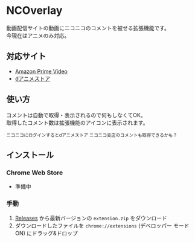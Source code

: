# NCOverlay
動画配信サイトの動画にニコニコのコメントを被せる拡張機能です。<br>
今現在はアニメのみ対応。

## 対応サイト
- [Amazon Prime Video](https://www.amazon.co.jp/gp/video/storefront/)
- [dアニメストア](https://animestore.docomo.ne.jp/animestore/)

## 使い方
コメントは自動で取得・表示されるので何もしなくてOK。<br>
取得したコメント数は拡張機能のアイコンに表示されます。<br>

<small>ニコニコにログインするとdアニメストア ニコニコ支店のコメントも取得できるかも？</small>

## インストール

### Chrome Web Store
- 準備中

### 手動
1. [Releases](https://github.com/Midra429/NCOverlay/releases) から最新バージョンの `extension.zip` をダウンロード
2. ダウンロードしたファイルを `chrome://extensions` (デベロッパー モードON) にドラッグ&ドロップ
